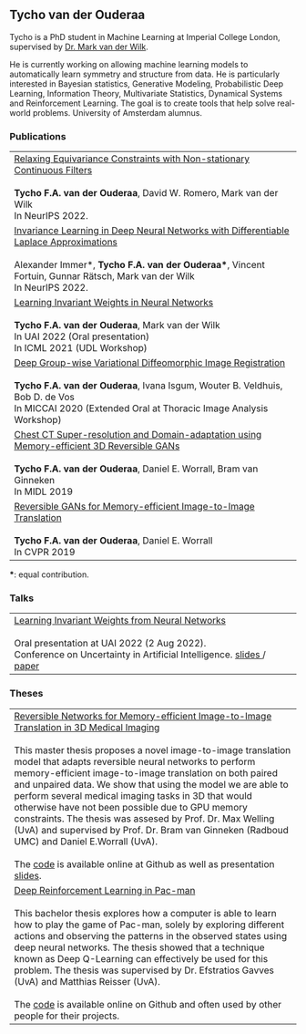 ## Tycho van der Ouderaa
Tycho is a PhD student in Machine Learning at Imperial College London, supervised by <a href="https://mvdw.uk/people/">Dr. Mark van der Wilk</a>. 

He is currently working on allowing machine learning models to automatically learn symmetry and structure from data. He is particularly interested in Bayesian statistics, Generative Modeling, Probabilistic Deep Learning, Information Theory, Multivariate Statistics, Dynamical Systems and Reinforcement Learning. The goal is to create tools that help solve real-world problems. University of Amsterdam alumnus.

### Publications

<table style="width:100%">

  <tr>
<td>
<a href="https://arxiv.org/pdf/2204.07178.pdf">Relaxing Equivariance Constraints with Non-stationary Continuous Filters
</a><br/>
<br>
  <b>Tycho F.A. van der Ouderaa</b>, David W. Romero, Mark van der Wilk<br>
In NeurIPS 2022.
</td></tr>
  
  
<tr>
<td>
<a href="https://arxiv.org/abs/2202.10638">Invariance Learning in Deep Neural Networks with Differentiable Laplace Approximations
</a><br/>
<br>
  Alexander Immer*, <b>Tycho F.A. van der Ouderaa*</b>, Vincent Fortuin, Gunnar Rätsch, Mark van der Wilk<br>
In NeurIPS 2022.
</td></tr>
  
<tr>
<td>
<!--<a href="http://www.gatsby.ucl.ac.uk/~balaji/udl2021/accepted-papers/UDL2021-paper-077.pdf">Learning Invariant Weights in Neural Networks</a><br/>-->
<a href="https://arxiv.org/abs/2202.12439">Learning Invariant Weights in Neural Networks</a><br/>
<br>
<b>Tycho F.A. van der Ouderaa</b>, Mark van der Wilk<br>
In UAI 2022 (Oral presentation)<br>
In ICML 2021 (UDL Workshop)
</td></tr>
  
<tr>
<!--
<td>
<img align="left" src="https://raw.githubusercontent.com/tychovdo/tychovdo.github.io/master/logo_lungs.png" width="100">
</td>
-->
<td>
  <a href="https://arxiv.org/abs/2010.00231">Deep Group-wise Variational Diffeomorphic Image Registration</a><br/>
<br>
<b>Tycho F.A. van der Ouderaa</b>, Ivana Isgum, Wouter B. Veldhuis, Bob D. de Vos<br>
In MICCAI 2020 (Extended Oral at Thoracic Image Analysis Workshop)
</td></tr>

<tr>
<!--
<td>
<img align="left" src="https://raw.githubusercontent.com/tychovdo/tychovdo.github.io/master/logo_lungs.png" width="100">
</td>
-->
<td>
<a href="https://tychovdo.github.io/RevGAN/midl/">Chest CT Super-resolution and Domain-adaptation using Memory-efficient 3D Reversible GANs</a><br/>
<br>
<b>Tycho F.A. van der Ouderaa</b>, Daniel E. Worrall, Bram van Ginneken<br>
In MIDL 2019
</td></tr>

<tr>
<!--
<td>
<img align="left" src="https://raw.githubusercontent.com/tychovdo/tychovdo.github.io/master/logo_revgan.png" width="100">
</td>
-->
<td>
<a href="https://tychovdo.github.io/RevGAN/">Reversible GANs for Memory-efficient Image-to-Image Translation</a><br>
<br>
<b>Tycho F.A. van der Ouderaa</b>, Daniel E. Worrall<br>
In CVPR 2019
</td></tr>

</table>


  <b>*</b>: equal contribution.


### Talks


<table style="width:100%">

  <tr>
<td>
<a href="https://tychovdo.github.io/slides/uai2022_slides.pdf">Learning Invariant Weights from Neural Networks
</a><br/>
<br>
Oral presentation at UAI 2022 (2 Aug 2022).<br>
Conference on Uncertainty in Artificial Intelligence. <a href="https://tychovdo.github.io/slides/uai2022_slides.pdf">slides
</a> / 
<a href="https://arxiv.org/abs/2202.12439">paper
</a>
</td></tr>

  
</table>

  
### Theses

<table style="width:100%">


<tr>
<!--
<td>
<img align="left" src="https://raw.githubusercontent.com/tychovdo/tychovdo.github.io/master/logo_reverse.png" width="100">
</td>
-->
<td>
<a href="http://www.scriptiesonline.uba.uva.nl/document/669368">Reversible Networks for Memory-efficient Image-to-Image Translation in 3D Medical Imaging</a><br>
<br>
This master thesis proposes a novel image-to-image translation model that adapts reversible neural networks to perform memory-efficient image-to-image translation on both paired and unpaired data. We show that using the model we are able to perform several medical imaging tasks in 3D that would otherwise have not been possible due to GPU memory constraints. The thesis was assesed by Prof. Dr. Max Welling (UvA) and supervised by Prof. Dr. Bram van Ginneken (Radboud UMC) and Daniel E.Worrall (UvA).<br>
<br>
The <a href="https://github.com/tychovdo/RevGAN">code</a> is available online at Github as well as presentation <a href="https://docs.google.com/presentation/d/1DQJpg0q4x753C2n1GXick-xU2egxLqiEGup7QqG58Rw/edit?usp=sharing">slides</a>.
</td>
</tr>

<tr>
<!--
<td>
<img align="left" src="https://raw.githubusercontent.com/tychovdo/tychovdo.github.io/master/logo_pacman.png" width="100">
</td>
-->
<td>
<a href="https://dspace.uba.uva.nl/server/api/core/bitstreams/69220b49-4efb-42f0-ac25-dc6a1f74c1db/content">Deep Reinforcement Learning in Pac-man</a><br>
<br>
This bachelor thesis explores how a computer is able to learn how to play the game of Pac-man, solely by exploring different actions and observing the patterns in the observed states using deep neural networks. The thesis showed that a technique known as Deep Q-Learning can effectively be used for this problem. The thesis was supervised by Dr. Efstratios Gavves (UvA) and Matthias Reisser (UvA).<br>
<br>
The <a href="https://github.com/tychovdo/PacmanDQN">code</a> is available online on Github and often used by other people for their projects.
</td></tr>

</table>

<!--
### Miscellaneous / Other

<table style="width:100%">

<tr>
<td>
<img align="left" src="https://raw.githubusercontent.com/tychovdo/tychovdo.github.io/master/logo_text.png" width="100">
</td>
<td>
<a href="https://github.com/tychovdo/Char-RNN-Understanding">Understanding Character-level RNN-LMs in PyTorch</a><br>
<br>
Developed a visualization tool for character-level RNNs to better understand language models.
</td>
</tr>

<tr>
<td>
<img align="left" src="https://raw.githubusercontent.com/tychovdo/tychovdo.github.io/master/logo_geovec.png" width="100">
</td>
  <td>
<a href="https://github.com/tychovdo/Geo-Vec">Geo-Vec Word Embeddings</a><br>
<br>
Evaluated the embedding performance of variational graph auto-encoders as document representation model.
</td></tr>


<tr>
 <td>
<img align="left" src="https://raw.githubusercontent.com/tychovdo/tychovdo.github.io/master/logo_bike.png" width="100">
</td>
  <td>
<a href="https://www.iculture.nl/nieuws/waar-is-mijn-fiets-terugvinden-iphone-app/">Waar is mijn fiets (Where Is My Bike)</a><br>
<br>
The app "Waar is mijn fiets" (Where Is My Bike) assists iOs users in keeping track of the location of their parked bikes, by taking a picture of their parked bike and storing it together with the GPS location. The app has a strong focus on friendly user-interaction and is useful in the huge bike parking lots typically found in the city of Amsterdam.<br>
<br>
The app was downloaded thousands of times through the AppStore and was featured on <a href="https://www.iculture.nl/nieuws/waar-is-mijn-fiets-terugvinden-iphone-app/">iCulture</a> and the University of Amsterdam newspaper (<a href="https://www.folia.nl/actueel/95821/nooit-meer-zoeken-naar-je-fiets?fbclid=IwAR0F6niXxk1MGtyFLjYisOp5Z6p-cqeQutkRHsVEAJ6FOc-1zMddDpHY02g">Folia</a>) and media channels (<a href="https://www.facebook.com/UniversityofAmsterdam/posts/handig-uva-student-tycho-van-der-ouderaa-lanceerde-vorige-week-zijn-gratis-app-w/1052875591390226/">Facebook</a>).

</td></tr>

<tr>
<td>
<img align="left" src="https://raw.githubusercontent.com/tychovdo/tychovdo.github.io/master/logo_rubiks.PNG" width="100">
</td>
  <td>
<a href="http://maicotimmerman.github.io/RubiksCube/static/RubiksCubePoster.png">Rubiks Cube Solver</a><br>
<br>
The app "Rubiks Cube Solver"​ is an android app that allows users to scan a Rubiks Cube in real-life using the smartphone camera and then assists the user in solving the cube in a minimal amount of steps using an interactive 3D interface.<br>
<br>
The <a href="http://maicotimmerman.github.io/RubiksCube/">code</a> is available online at Github, as well as an explanatory 
<a href="http://maicotimmerman.github.io/RubiksCube/static/RubiksCubePoster.png">poster</a>.
</td></tr>

-->

</table>
